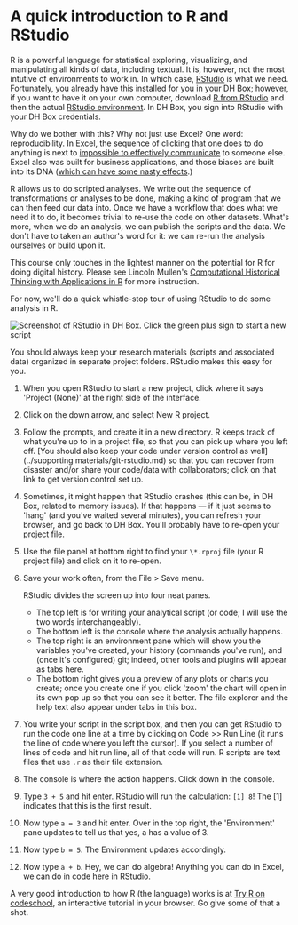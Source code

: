 
# A quick introduction to R and RStudio

R is a powerful language for statistical exploring, visualizing, and manipulating all kinds of data, including textual. It is, however, not the most intutive of environments to work in. In which case, [RStudio](http://www.rstudio.com/products/RStudio/) is what we need. Fortunately, you already have this installed for you in your DH Box; however, if you want to have it on your own computer, download [R from RStudio](http://cran.rstudio.com/) and then the actual [RStudio environment](http://www.rstudio.com/products/RStudio/). In DH Box, you sign into RStudio with your DH Box credentials.

Why do we bother with this? Why not just use Excel? One word: reproducibility. In Excel, the sequence of clicking that one does to do anything is next to [impossible to effectively communicate](https://www.practicereproducibleresearch.org/case-studies/benmarwick.html) to someone else. Excel also was built for business applications, and those biases are built into its DNA ([which can have some nasty effects](http://www.bionews.org.uk/page_695210.asp).)

R allows us to do scripted analyses. We write out the sequence of transformations or analyses to be done, making a kind of program that we can then feed our data into. Once we have a workflow that does what we need it to do, it becomes trivial to re-use the code on other datasets. What's more, when we do an analysis, we can publish the scripts and the data. We don't have to taken an author's word for it: we can re-run the analysis ourselves or build upon it.

This course only touches in the lightest manner on the potential for R for doing digital history. Please see Lincoln Mullen's [Computational Historical Thinking with Applications in R](http://dh-r.lincolnmullen.com/) for more instruction.

For now, we'll do a quick whistle-stop tour of using RStudio to do some analysis in R.

![Screenshot of RStudio in DH Box. Click the green plus sign to start a new script](https://i.imgur.com/4Egckof.png)

You should always keep your research materials (scripts and associated data) organized in separate project folders. RStudio makes this easy for you. 

1. When you open RStudio to start a new project, click where it says 'Project (None)' at the right side of the interface.

2. Click on the down arrow, and select New R project. 

3. Follow the prompts, and create it in a new directory. R keeps track of what you're up to in a project file, so that you can pick up where you left off. [You should also keep your code under version control as well](../supporting materials/git-rstudio.md) so that you can recover from disaster and/or share your code/data with collaborators; click on that link to get version control set up.

4. Sometimes, it might happen that RStudio crashes (this can be, in DH Box, related to memory issues). If that happens &mdash; if it just seems to 'hang' (and you've waited several minutes), you can refresh your browser, and go back to DH Box. You'll probably have to re-open your project file. 

5. Use the file panel at bottom right to find your `\*.rproj` file (your R project file) and click on it to re-open. 

6. Save your work often, from the File > Save menu.

    RStudio divides the screen up into four neat panes. 

    + The top left is for writing your analytical script (or code; I will use the two words interchangeably).
    + The bottom left is the console where the analysis actually happens.
    + The top right is an environment pane which will show you the variables you've created, your history (commands you've run), and (once it's configured) git; indeed, other tools and plugins will appear as tabs here.
    + The bottom right gives you a preview of any plots or charts you create; once you create one if you click 'zoom' the chart will open in its own pop up so that you can see it better. The file explorer and the help text also appear under tabs in this box.

7. You write your script in the script box, and then you can get RStudio to run the code one line at a time by clicking on Code >> Run Line (it runs the line of code where you left the cursor). If you select a number of lines of code and hit run line, all of that code will run. R scripts are text files that use `.r` as their file extension.

8. The console is where the action happens. Click down in the console. 

9. Type `3 + 5` and hit enter. RStudio will run the calculation: `[1] 8`! The [1] indicates that this is the first result. 

10. Now type `a = 3` and hit enter. Over in the top right, the 'Environment' pane updates to tell us that yes, a has a value of 3. 

11. Now type `b = 5`. The Environment updates accordingly. 

12. Now type `a + b`. Hey, we can do algebra! Anything you can do in Excel, we can do in code here in RStudio. 

A very good introduction to how R (the language) works is at [Try R on codeschool](http://tryr.codeschool.com/), an interactive tutorial in your browser. Go give some of that a shot.
